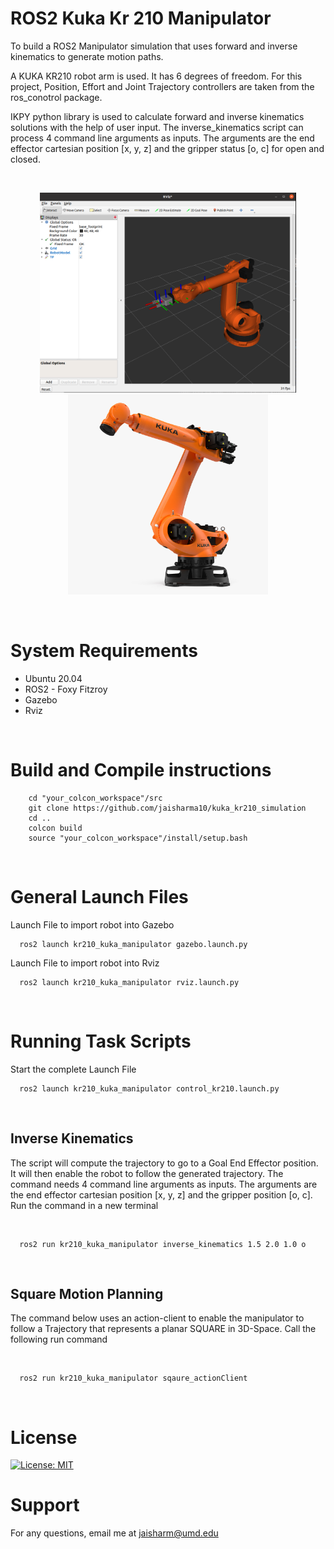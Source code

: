 

# ROS2 Kuka Kr 210 Manipulator


To build a ROS2 Manipulator simulation that uses forward and inverse kinematics to generate motion paths. 

A KUKA KR210 robot arm is used. It has 6 degrees of freedom. For this project, Position, Effort and Joint Trajectory controllers are taken from the ros_conotrol package.

IKPY python library is used to calculate forward and inverse kinematics solutions with the help of user input. The inverse_kinematics script can process  4 command line arguments as inputs. The arguments are the end effector cartesian position [x, y, z] and the gripper status [o, c] for open and closed. 

&nbsp;

<p align="center">
  <img src = "media/kr210_rviz.png" height = "320" >
  <!-- <img src = "media/kr210_gazebo_2.png" height = "320" > -->
  <img src = "media/kuka_kr210_img.jpg" height = "320" >
</p>

 &nbsp;

# System Requirements

- Ubuntu 20.04
- ROS2 - Foxy Fitzroy
- Gazebo
- Rviz

 &nbsp;


# Build and Compile instructions

```
    cd "your_colcon_workspace"/src
    git clone https://github.com/jaisharma10/kuka_kr210_simulation
    cd ..
    colcon build
    source "your_colcon_workspace"/install/setup.bash
```
 &nbsp;

# General Launch Files

Launch File to import robot into Gazebo

```
  ros2 launch kr210_kuka_manipulator gazebo.launch.py 
```
Launch File to import robot into Rviz
```
  ros2 launch kr210_kuka_manipulator rviz.launch.py 
```

 &nbsp;

# Running Task Scripts

Start the complete Launch File

```
  ros2 launch kr210_kuka_manipulator control_kr210.launch.py 
```

&nbsp;

## Inverse Kinematics
The script will compute the trajectory to go to a Goal End Effector position. It will then enable the robot to follow 
the generated trajectory. The command needs 4 command line arguments as inputs. The arguments are the end effector cartesian position [x, y, z] and the gripper position [o, c]. Run the command in a new terminal

&nbsp;

```
  ros2 run kr210_kuka_manipulator inverse_kinematics 1.5 2.0 1.0 o
```
&nbsp;

## Square Motion Planning
The command below uses an action-client to enable the manipulator to follow a Trajectory that represents a planar SQUARE in 3D-Space. Call the following run command 

&nbsp;

```
  ros2 run kr210_kuka_manipulator sqaure_actionClient
```

&nbsp;


# License

[![License: MIT](https://img.shields.io/badge/License-MIT-blue.svg)](https://opensource.org/licenses/MIT)


# Support

For any questions, email me at jaisharm@umd.edu


